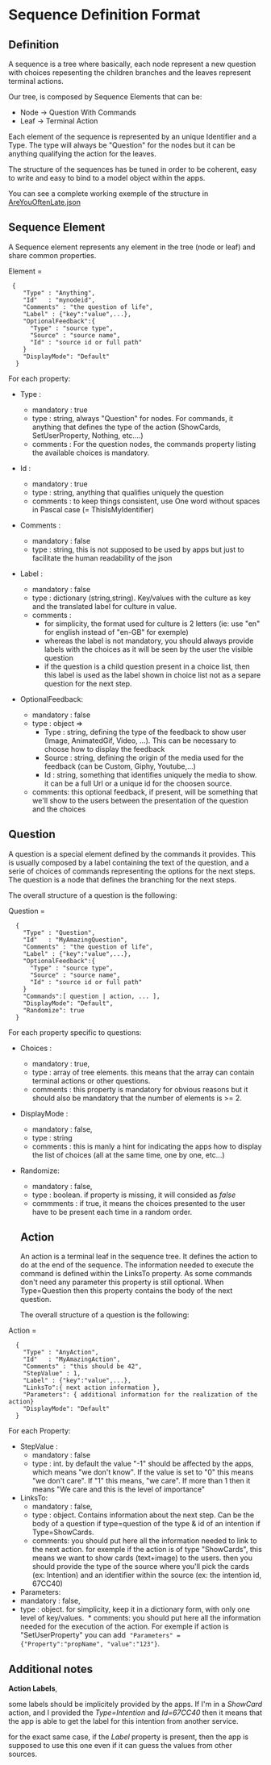 # Sequence Definition Format

## Definition

A sequence is a tree where basically, each node represent a new question with choices repesenting the children branches and
the leaves represent terminal actions.

Our tree, is composed by Sequence Elements that can be:

* Node -> Question With Commands
* Leaf -> Terminal Action

Each element of the sequence is represented by an unique Identifier and a Type. The type will always be "Question" for the nodes
but it can be anything qualifying the action for the leaves. 

The structure of the sequences has be tuned in order to be coherent, easy to write and easy to bind to a model object within the apps.

You can see a complete working exemple of the structure in [AreYouOftenLate.json](AreYouOftenLate.json)

## Sequence Element

A Sequence element represents any element in the tree (node or leaf) and share common properties.

Element = 

     {
        "Type" : "Anything",
        "Id"   : "mynodeid",
        "Comments" : "the question of life",
        "Label" : {"key":"value",...},
        "OptionalFeedback":{
          "Type" : "source type",
          "Source" : "source name",
          "Id" : "source id or full path"
        }
        "DisplayMode": "Default"
      }

For each property:

* Type : 
  * mandatory : true
  * type : string, always "Question" for nodes. For commands, it anything that defines the type of the action (ShowCards, SetUserProperty, Nothing, etc....)
  * comments : For the question nodes, the commands property listing the available choices is mandatory.
  
* Id :
  * mandatory : true
  * type : string, anything that qualifies uniquely the question
  * comments : to keep things consistent, use One word without spaces in Pascal case (= ThisIsMyIdentifier)
  
* Comments : 
  * mandatory : false
  * type : string, this is not supposed to be used by apps but just to facilitate the human readability of the json
  
* Label :
  * mandatory : false
  * type : dictionary (string,string). Key/values with the culture as key and the translated label for culture in value.
  * comments : 
     - for simplicity, the format used for culture is 2 letters (ie: use "en" for english instead of "en-GB" for exemple)
     - whereas the label is not mandatory, you should always provide labels with the choices as it will be seen by the user 
     the visible question
     - if the question is a child question present in a choice list, then this label is used as the label shown in choice list not as a separe question for the next step.
     
* OptionalFeedback:
  * mandatory : false
  * type : object =>
      * Type : string, defining the type of the feedback to show user (Image, AnimatedGif, Video, ...). This can be necessary to choose how to display the feedback
      * Source : string, defining the origin of the media used for the feedback (can be Custom, Giphy, Youtube,...)
      * Id : string, something that identifies uniquely the media to show. it can be a full Url or a unique id for the choosen source.
  * comments: this optional feedback, if present, will be something that we'll show to the users between the presentation of the question and the choices   
  
  
## Question

A question is a special element defined by the commands it provides. This is usually composed by a label containing the text of the question, and a serie of choices of commands representing the options for the next steps. The question is a node that defines the branching for the next steps.

The overall structure of a question is the following:

Question = 

      {
        "Type" : "Question",
        "Id"   : "MyAmazingQuestion",
        "Comments" : "the question of life",
        "Label" : {"key":"value",...},
        "OptionalFeedback":{
          "Type" : "source type",
          "Source" : "source name",
          "Id" : "source id or full path"
        }
        "Commands":[ question | action, ... ],
        "DisplayMode": "Default",
        "Randomize": true
      }
     
For each property specific to questions:
    
* Choices :
  * mandatory : true,
  * type : array of tree elements. this means that the array can contain terminal actions or other questions.
  * comments : this property is mandatory for obvious reasons but it should also be mandatory that the number of 
  elements is >= 2.
* DisplayMode :
  * mandatory : false,
  * type : string
  * comments : this is manly a hint for indicating the apps how to display the list of choices (all at the same time, one by one, etc...)
* Randomize:
  * mandatory : false,
  * type : boolean. if property is missing, it will consided as _false_
  * commments : if true, it means the choices presented to the user have to be present each time in a random order.
  
  
  ## Action
  
  An action is a terminal leaf in the sequence tree. It defines the action to do at the end of the sequence. The information needed to execute the command is defined within the LinksTo property. As some commands don't need any parameter this property is still optional. When Type=Question then this property contains the body of the next question.
  
  The overall structure of a question is the following:

Action = 

      {
        "Type" : "AnyAction",
        "Id"   : "MyAmazingAction",
        "Comments" : "this should be 42",
        "StepValue" : 1,
        "Label" : {"key":"value",...},
        "LinksTo":{ next action information },
        "Parameters": { additional information for the realization of the action}
        "DisplayMode": "Default"
      }
     
For each Property:

* StepValue : 
  * mandatory : false
  * type : int. by default the value "-1" should be affected by the apps, which means "we don't know". If the value is set 
  to "0" this means "we don't care". If "1" this means, "we care". If more than 1 then it means "We care and this is the level of importance"
* LinksTo:
  * mandatory : false,
  * type : object. Contains information about the next step. Can be the body of a question if type=question of the type & id of an intention if Type=ShowCards.
  * comments: you should put here all the information needed to link to the next action. for exemple if the action is of 
  type "ShowCards", this means we want to show cards (text+image) to the users. then you should provide the type of the source
  where you'll pick the cards (ex: Intention) and an identifier within the source (ex: the intention id, 67CC40)
 * Parameters:
  * mandatory : false,
  * type : object. for simplicity, keep it in a dictionary form, with only one level of key/values.
  * comments: you should put here all the information needed for the execution of the action. For exemple if action is "SetUserProperty" you can add  `"Parameters" = {"Property":"propName", "value":"123"}`.
  
 
 
 
 
## Additional notes

**Action Labels**, 

some labels should be implicitely provided by the apps. If I'm in a _ShowCard_ action, and I provided the _Type=Intention_ and _Id=67CC40_ then it means that the app is able to get the label for this intention from another service.

for the exact same case, if the _Label_ property is present, then the app is supposed to use this one even if it can guess the values from other sources.

